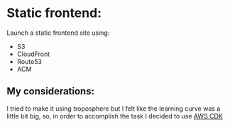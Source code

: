 # Static frontend:

Launch a static frontend site using: 
- S3
- CloudFront
- Route53
- ACM

## My considerations:  

I tried to make it using troposphere but I felt like the learning curve was a little bit big, so, in order to accomplish the task I decided to use [AWS CDK](https://github.com/aws/aws-cdk)